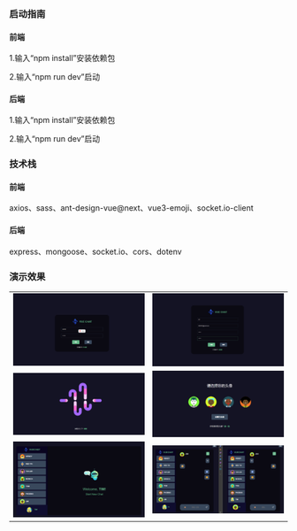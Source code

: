 ### 启动指南

#### 前端

1.输入“npm install”安装依赖包

2.输入“npm run dev”启动

#### 后端

1.输入“npm install”安装依赖包

2.输入“npm run dev”启动


### 技术栈


#### 前端

axios、sass、ant-design-vue@next、vue3-emoji、socket.io-client

#### 后端

express、mongoose、socket.io、cors、dotenv

### 演示效果

<table>
    <tr>
        <td><img src="./READMEimg/1.png"/></td>
        <td><img src="./READMEimg/2.png"/></td>
    </tr>
    <tr>
        <td><img src="./READMEimg/3.png"/></td>
        <td><img src="./READMEimg/4.png"/></td>
    </tr>
    <tr>
        <td><img src="./READMEimg/5.png"/></td>
        <td><img src="./READMEimg/6.png"/></td>
    </tr>
</table>